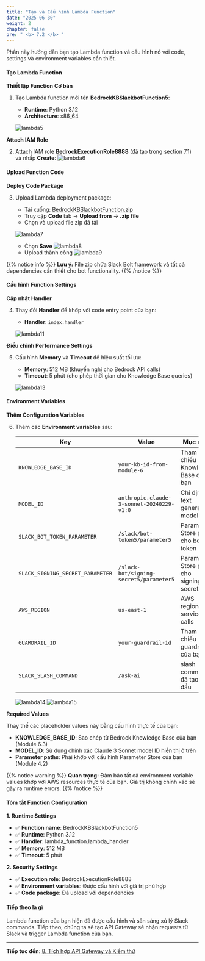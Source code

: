 ```yaml
---
title: "Tạo và Cấu hình Lambda Function"
date: "2025-06-30"
weight: 2
chapter: false
pre: " <b> 7.2 </b> "
---
```


Phần này hướng dẫn bạn tạo Lambda function và cấu hình nó với code, settings và environment variables cần thiết.

#### Tạo Lambda Function

**Thiết lập Function Cơ bản**

1. Tạo Lambda function mới tên **BedrockKBSlackbotFunction5**:

   - **Runtime**: Python 3.12
   - **Architecture**: x86_64

   ![lambda5](/images/7-lambda_implementation/7.2-config_code/lambda5.png?width=90pc)

**Attach IAM Role**

2. Attach IAM role **BedrockExecutionRole8888** (đã tạo trong section 7.1) và nhấp **Create**:
   ![lambda6](/images/7-lambda_implementation/7.2-config_code/lambda6-.png?width=90pc)

#### Upload Function Code

**Deploy Code Package**

3. Upload Lambda deployment package:

   - Tải xuống: [BedrockKBSlackbotFunction.zip](https://github.com/honganh29122002/lambda_code_zip)
   - Truy cập **Code** tab → **Upload from** → **.zip file**
   - Chọn và upload file zip đã tải

   ![lambda7](/images/7-lambda_implementation/7.2-config_code/lambda7-.png?width=90pc)

   - Chọn **Save**
     ![lambda8](/images/7-lambda_implementation/7.2-config_code/lambda8.png?width=90pc)
   - Upload thành công
     ![lambda9](/images/7-lambda_implementation/7.2-config_code/lambda9-.png?width=90pc)

{{% notice info %}}
**Lưu ý:** File zip chứa Slack Bolt framework và tất cả dependencies cần thiết cho bot functionality.
{{% /notice %}}

#### Cấu hình Function Settings

**Cập nhật Handler**

4. Thay đổi **Handler** để khớp với code entry point của bạn:

   - **Handler**: `index.handler`

   ![lambda11](/images/7-lambda_implementation/7.2-config_code/lambda11-.png?width=91pc)

**Điều chỉnh Performance Settings**

5. Cấu hình **Memory** và **Timeout** để hiệu suất tối ưu:

   - **Memory**: 512 MB (khuyến nghị cho Bedrock API calls)
   - **Timeout**: 5 phút (cho phép thời gian cho Knowledge Base queries)

   ![lambda13](/images/7-lambda_implementation/7.2-config_code/lambda13-.png?width=90pc)

#### Environment Variables

**Thêm Configuration Variables**

6. Thêm các **Environment variables** sau:

   | Key                              | Value                                     | Mục đích                                |
   | -------------------------------- | ----------------------------------------- | --------------------------------------- |
   | `KNOWLEDGE_BASE_ID`              | `your-kb-id-from-module-6`                | Tham chiếu Knowledge Base của bạn       |
   | `MODEL_ID`                       | `anthropic.claude-3-sonnet-20240229-v1:0` | Chỉ định text generation model          |
   | `SLACK_BOT_TOKEN_PARAMETER`      | `/slack/bot-token5/parameter5`            | Parameter Store path cho bot token      |
   | `SLACK_SIGNING_SECRET_PARAMETER` | `/slack-bot/signing-secret5/parameter5`   | Parameter Store path cho signing secret |
   | `AWS_REGION`                     | `us-east-1`                               | AWS region cho service calls            |
   | `GUARDRAIL_ID`                   | `your-guardrail-id `                      | Tham chiếu guardrail của bạn            |
   | `SLACK_SLASH_COMMAND`            | `/ask-ai`                                 | slash command đã tạo lúc đầu            |

   ![lambda14](/images/7-lambda_implementation/7.2-config_code/lambda14-.png?width=90pc)
   ![lambda15](/images/7-lambda_implementation/7.2-config_code/lambda15-.png?width=90pc)

**Required Values**

Thay thế các placeholder values này bằng cấu hình thực tế của bạn:

- **KNOWLEDGE_BASE_ID**: Sao chép từ Bedrock Knowledge Base của bạn (Module 6.3)
- **MODEL_ID**: Sử dụng chính xác Claude 3 Sonnet model ID hiển thị ở trên
- **Parameter paths**: Phải khớp với cấu hình Parameter Store của bạn (Module 4.2)

{{% notice warning %}}
**Quan trọng:** Đảm bảo tất cả environment variable values khớp với AWS resources thực tế của bạn. Giá trị không chính xác sẽ gây ra runtime errors.
{{% /notice %}}

#### Tóm tắt Function Configuration

**1. Runtime Settings**

- ✅ **Function name**: BedrockKBSlackbotFunction5
- ✅ **Runtime**: Python 3.12
- ✅ **Handler**: lambda_function.lambda_handler
- ✅ **Memory**: 512 MB
- ✅ **Timeout**: 5 phút

**2. Security Settings**

- ✅ **Execution role**: BedrockExecutionRole8888
- ✅ **Environment variables**: Được cấu hình với giá trị phù hợp
- ✅ **Code package**: Đã upload với dependencies

#### Tiếp theo là gì

Lambda function của bạn hiện đã được cấu hình và sẵn sàng xử lý Slack commands. Tiếp theo, chúng ta sẽ tạo API Gateway sẽ nhận requests từ Slack và trigger Lambda function của bạn.

---

**Tiếp tục đến**: [8. Tích hợp API Gateway và Kiểm thử](../../8-api_gateway/)
